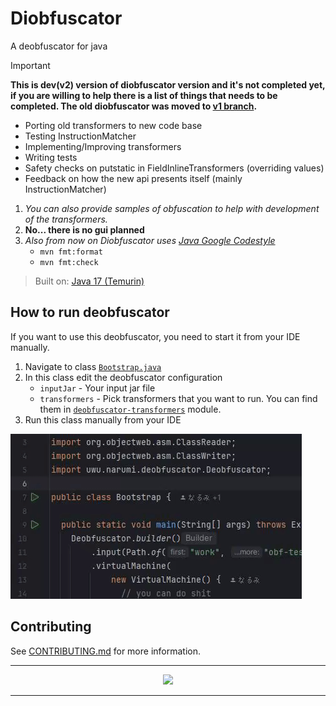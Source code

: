 # Diobfuscator
A deobfuscator for java

> [!IMPORTANT]
> **This is dev(v2) version of diobfuscator version and it's not completed yet, if you are willing to help there is a list of things that needs to be completed. The old diobfuscator was moved to [v1 branch](https://github.com/narumii/Deobfuscator/tree/v1).**<br>
> 
> - Porting old transformers to new code base
> - Testing InstructionMatcher
> - Implementing/Improving transformers
> - Writing tests
> - Safety checks on putstatic in FieldInlineTransformers (overriding values)
> - Feedback on how the new api presents itself (mainly InstructionMatcher)
>   <br>
> 
> 1. *You can also provide samples of obfuscation to help with development of the transformers.*
> 2. **No... there is no gui planned**
> 3. _Also from now on Diobfuscator uses [Java Google Codestyle](https://github.com/google/styleguide/blob/gh-pages/intellij-java-google-style.xml)_
>    - `mvn fmt:format`
>    - `mvn fmt:check`

> Built on: [Java 17 (Temurin)](https://adoptium.net/temurin/releases/?version=17)

## How to run deobfuscator
If you want to use this deobfuscator, you need to start it from your IDE manually.

1. Navigate to class [`Bootstrap.java`](./deobfuscator-impl/src/test/java/Bootstrap.java)
2. In this class edit the deobfuscator configuration
    - `inputJar` - Your input jar file
    - `transformers` - Pick transformers that you want to run. You can find them in [`deobfuscator-transformers`](./deobfuscator-transformers) module.
3. Run this class manually from your IDE

![tak](./assets/run-deobfuscator.gif)

## Contributing
See [CONTRIBUTING.md](./CONTRIBUTING.md) for more information.

---

<p align="center">
     <a href="https://discord.gg/tRU27KtPAZ"><img src="https://discordapp.com/api/guilds/900083350314811432/widget.png?style=banner2"/></a>
</p>

---

